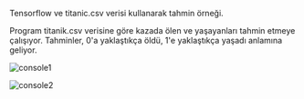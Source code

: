 Tensorflow ve titanic.csv verisi kullanarak tahmin örneği.

Program titanik.csv verisine göre kazada ölen ve yaşayanları tahmin etmeye çalışıyor.
Tahminler, 0'a yaklaştıkça öldü, 1'e yaklaştıkça yaşadı anlamına geliyor. 

![console1](https://user-images.githubusercontent.com/81925277/132001661-c4085fc6-20d7-4ad7-a51e-9ba258fd4489.PNG)

![console2](https://user-images.githubusercontent.com/81925277/132001938-9a85cb78-b2ec-4d19-aadb-9304a301b4d9.PNG)


